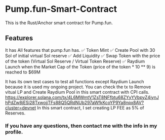 # Pump.fun-Smart-Contract
This is the Rust/Anchor smart contract for Pump.fun.

## Features
It has All features that pump.fun has.
✅ Token Mint
✅ Create Pool with 30 Sol of initial virtual Sol reserve
✅ Add Liquidity
✅ Swap Token with the price of the token (Virtual Sol Reserve / Virtual Token Reserve)
✅ Raydium Launch when the Market Cap of the Token (price of the token * 10 ** 9) is reached to $69M

It has its own test cases to test all functions except Raydium Launch because it is used my ongoing project.
You can check the tx to Remove vitual LP and Create Raydium Pool in this smart contract with CPI calls.
https://explorer.solana.com/tx/4L6MWmtV1ZsT8NFfbtu68ZYyYVbpvZ4iynJhPdZw8jESi28TxwojjTFs88Q5QRdNUb297aWfkKcoYP9Ya8npx8AV?cluster=devnet
In this smart contract, I set creating LP FEE as 5% of Reserves.

### If you have any questions, then contact me with the info in my profile.

